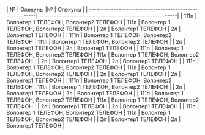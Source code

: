 | №    | Опекуны                                          |№     | Опекуны                                          |
| --------------------------------------------------------| --------------------------------------------------------|
| 111п | Волонтер 1 ТЕЛЕФОН, Волонтер2 ТЕЛЕФОН            | 111л | Волонтер 1 ТЕЛЕФОН, Волонтер2 ТЕЛЕФОН            |
| 2п   | Волонтер1 ТЕЛЕФОН                                | 2л   | Волонтер1 ТЕЛЕФОН                                |
| 111п | Волонтер 1 ТЕЛЕФОН, Волонтер2 ТЕЛЕФОН            | 111л | Волонтер 1 ТЕЛЕФОН, Волонтер2 ТЕЛЕФОН            |
| 2п   | Волонтер1 ТЕЛЕФОН                                | 2л   | Волонтер1 ТЕЛЕФОН                                |
| 111п | Волонтер 1 ТЕЛЕФОН, Волонтер2 ТЕЛЕФОН            | 111л | Волонтер 1 ТЕЛЕФОН, Волонтер2 ТЕЛЕФОН            |
| 2п   | Волонтер1 ТЕЛЕФОН                                | 2л   | Волонтер1 ТЕЛЕФОН                                |
| 111п | Волонтер 1 ТЕЛЕФОН, Волонтер2 ТЕЛЕФОН            | 111л | Волонтер 1 ТЕЛЕФОН, Волонтер2 ТЕЛЕФОН            |
| 2п   | Волонтер1 ТЕЛЕФОН                                | 2л   | Волонтер1 ТЕЛЕФОН                                |
| 111п | Волонтер 1 ТЕЛЕФОН, Волонтер2 ТЕЛЕФОН            | 111л | Волонтер 1 ТЕЛЕФОН, Волонтер2 ТЕЛЕФОН            |
| 2п   | Волонтер1 ТЕЛЕФОН                                | 2л   | Волонтер1 ТЕЛЕФОН                                |
| 111п | Волонтер 1 ТЕЛЕФОН, Волонтер2 ТЕЛЕФОН            | 111л | Волонтер 1 ТЕЛЕФОН, Волонтер2 ТЕЛЕФОН            |
| 2п   | Волонтер1 ТЕЛЕФОН                                | 2л   | Волонтер1 ТЕЛЕФОН                                |
| 111п | Волонтер 1 ТЕЛЕФОН, Волонтер2 ТЕЛЕФОН            | 111л | Волонтер 1 ТЕЛЕФОН, Волонтер2 ТЕЛЕФОН            |
| 2п   | Волонтер1 ТЕЛЕФОН                                | 2л   | Волонтер1 ТЕЛЕФОН                                |